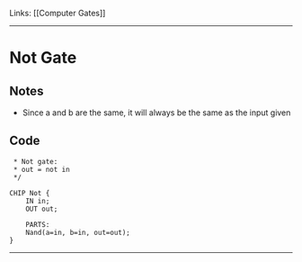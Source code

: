 Links: [[Computer Gates]]
___
# Not Gate
## Notes
- Since a and b are the same, it will always be the same as the input given

## Code
``` /**
 * Not gate:
 * out = not in
 */

CHIP Not {
    IN in;
    OUT out;

    PARTS:
    Nand(a=in, b=in, out=out);
} 
```
___